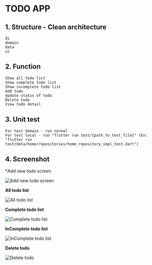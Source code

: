 # TODO APP #
## 1. Structure - Clean architecture ##
	di
	domain
	data
	ui
## 2. Function ##
	Show all todo list
	Show complete todo list
	Show incomplete todo list
	Add todo
	Update status of todo
	Delete todo
	View todo detail
## 3. Unit test ##
	For test domain - run normal
	For test local - run "flutter run test/{path_to_test_file}" (Ex: "flutter run test/data/home/repositories/home_repository_impl_test.dart")
## 4. Screenshot ##
**Add new todo screen*

![Add new todo screen](https://github.com/uyit14/flutter_todo/blob/master/assets/screenshots/Screenshot_20200703-155821.jpg)

**All todo list**

![All todo list](https://github.com/uyit14/flutter_todo/blob/master/assets/screenshots/Screenshot_20200703-160035.jpg)

**Complete todo list**

![Complete todo list](https://github.com/uyit14/flutter_todo/blob/master/assets/screenshots/Screenshot_20200703-160049.jpg)

**InComplete todo list**

![InComplete todo list](https://github.com/uyit14/flutter_todo/blob/master/assets/screenshots/Screenshot_20200703-160056.jpg)

**Delete todo**

![Delete todo](https://github.com/uyit14/flutter_todo/blob/master/assets/screenshots/Screenshot_20200703-160115.jpg)
